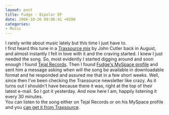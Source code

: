 ```yaml
---
layout: post
title: Fudge - Bipolar EP
date: 2006-10-26 09:06:41 +0200
categories:
- Music
---
```

<p>I rarely write about music lately but this time I just have to.<br />
I first heard this tune in a <a href="http://www.traxsource.com/index.php?act=page&page_id=13">Traxsource mix</a> by John Cutler back in August, and almost instantly I fell in love with it and the craving started. I knew I just needed the song. So, most evidently I started digging around and soon enough I found <a href="http://www.tejalrecords.com/">Tejal Records</a>. Then I found <a href="http://profile.myspace.com/index.cfm?fuseaction=user.viewprofile&friendID=58924014">Fudge's MySpace profile</a> and sent him a message asking when will the song be available in downloadable format and he responded and assured me that in a few short weeks. Well, since then I've been checking the Traxsource newsletter like crazy. As it turns out I shouldn't have because there it was, right at the top of their latest e-mail. So I got it yesterday. And now here I am, happily listening it every 30 minutes.<br />
You can listen to the song either on Tejal Records or on his MySpace profile and you <a href="http://www.traxsource.com/index.php?act=show&fc=tpage&cr=titles&cv=5355">can get it from Traxsource</a>.</p>
